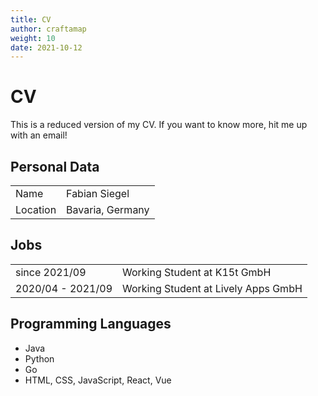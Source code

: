 ```yaml
---
title: CV
author: craftamap
weight: 10
date: 2021-10-12
---
```


# CV

This is a reduced version of my CV. If you want to know more, hit me up with an email!

## Personal Data

|      |               |
| ---- | ------------- |
| Name | Fabian Siegel |
| Location | Bavaria, Germany | 

## Jobs

|      |               |
| ---- | ------------- |
| since 2021/09 | Working Student at K15t GmbH |
| 2020/04 - 2021/09 | Working Student at Lively Apps GmbH |

## Programming Languages

- Java
- Python
- Go
- HTML, CSS, JavaScript, React, Vue
